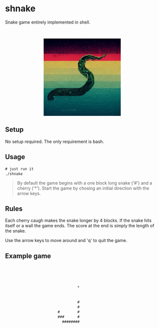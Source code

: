 # shnake

Snake game entirely implemented in shell.

<br />
<p align="center">
	<img src="https://github.com/Taiwing/shnake/blob/master/resources/ascii_snake.png?raw=true" alt="ascii snake" style="width: 50%;"/>
</p>

## Setup

No setup required. The only requirement is bash.

## Usage

```shell
# just run it
./shnake
```

> By default the game begins with a one block long snake ('#') and a cherry
> ('\*'). Start the game by chosing an initial direction with the arrow keys.

## Rules

Each cherry caugh makes the snake longer by 4 blocks. If the snake hits itself
or a wall the game ends. The score at the end is simply the length of the snake.

Use the arrow keys to move around and 'q' to quit the game.

## Example game

```shell




                                 *


                                 #
                                 #
                        #        #
                        ###      #
                          ########


```
